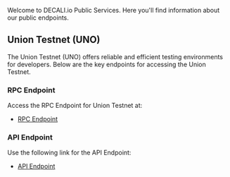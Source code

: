 Welcome to DECALI.io Public Services. Here you'll find information about our public endpoints.

## Union Testnet (UNO)

The Union Testnet (UNO) offers reliable and efficient testing environments for developers. Below are the key endpoints for accessing the Union Testnet.

### RPC Endpoint

Access the RPC Endpoint for Union Testnet at:

- [RPC Endpoint](https://union-rpc.decali.io/)

### API Endpoint

Use the following link for the API Endpoint:

- [API Endpoint](https://union-api.decali.io/)
